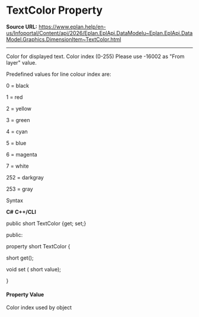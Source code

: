 # TextColor Property

**Source URL:** https://www.eplan.help/en-us/Infoportal/Content/api/2026/Eplan.EplApi.DataModelu~Eplan.EplApi.DataModel.Graphics.DimensionItem~TextColor.html

---

Color for displayed text. Color index (0-255) Please use -16002 as "From layer" value.

Predefined values for line colour index are:

0 = black

1 = red

2 = yellow

3 = green

4 = cyan

5 = blue

6 = magenta

7 = white

252 = darkgray

253 = gray

Syntax

**C#**
**C++/CLI**


public short TextColor {get; set;}

public:

property short TextColor {

   short get();

   void set (    short value);

}


#### Property Value

Color index used by object
